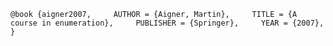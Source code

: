 `@book {aigner2007,
    AUTHOR = {Aigner, Martin},
    TITLE = {A course in enumeration},
    PUBLISHER = {Springer},
    YEAR = {2007},
}`
